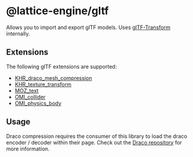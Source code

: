 # @lattice-engine/gltf

Allows you to import and export glTF models. Uses [glTF-Transform](https://gltf-transform.donmccurdy.com/) internally.

## Extensions

The following glTF extensions are supported:

- [KHR_draco_mesh_compression](https://github.com/KhronosGroup/glTF/blob/main/extensions/2.0/Khronos/KHR_draco_mesh_compression/README.md)
- [KHR_texture_transform](https://github.com/KhronosGroup/glTF/blob/main/extensions/2.0/Khronos/KHR_texture_transform/README.md)
- [MOZ_text](https://github.com/MozillaReality/MOZ_text)
- [OMI_collider](https://github.com/omigroup/gltf-extensions/tree/main/extensions/2.0/OMI_collider)
- [OMI_physics_body](https://github.com/omigroup/gltf-extensions/tree/main/extensions/2.0/OMI_physics_body)

## Usage

Draco compression requires the consumer of this library to load the draco encoder / decoder within their page. Check out the [Draco repository](https://github.com/google/draco/tree/master/javascript/example) for more information.
